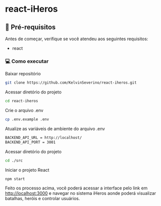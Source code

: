 # react-iHeros

## 🧰 Pré-requisitos
Antes de começar, verifique se você atendeu aos seguintes requisitos:
* react

### 💻 Como executar
Baixar repositório
```sh
git clone https://github.com/KelvinSeverino/react-iheros.git
```

Acessar diretório do projeto
```sh
cd react-iheros
```

Crie o arquivo .env
```sh
cp .env.example .env
```

Atualize as variáveis de ambiente do arquivo .env
```sh
BACKEND_API_URL = http://localhost/
BACKEND_API_PORT = 3001
```

Acessar diretório do projeto
```sh
cd ./src
```

Iniciar o projeto React
```sh
npm start
```

Feito os processo acima, você poderá acessar a interface pelo link em [http://localhost:3000](http://localhost:3000) e navegar no sistema iHeros aonde poderá visualizar batalhas, heróis e controlar usuários.